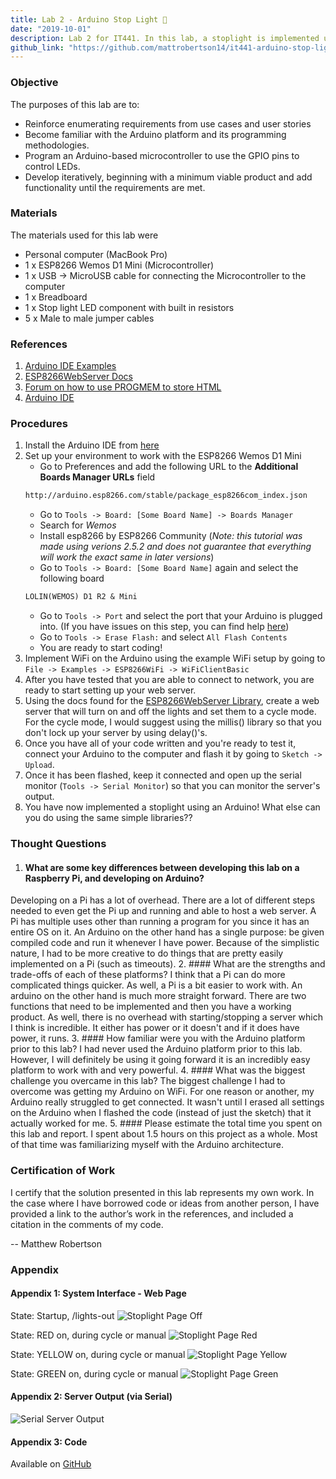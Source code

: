 ```yaml
---
title: Lab 2 - Arduino Stop Light 🚦
date: "2019-10-01"
description: Lab 2 for IT441. In this lab, a stoplight is implemented using a ESP8266 micro-controller (Arduino) and a breadboard.
github_link: "https://github.com/mattrobertson14/it441-arduino-stop-light"
---
```


### Objective

The purposes of this lab are to:
* Reinforce enumerating requirements from use cases and user stories
* Become familiar with the Arduino platform and its programming methodologies.
* Program an Arduino-based microcontroller to use the GPIO pins to control LEDs.
* Develop iteratively, beginning with a minimum viable product and add functionality until the requirements are met.

### Materials

The materials used for this lab were
* Personal computer (MacBook Pro)
* 1 x ESP8266 Wemos D1 Mini (Microcontroller)
* 1 x USB -> MicroUSB cable for connecting the Microcontroller to the computer
* 1 x Breadboard
* 1 x Stop light LED component with built in resistors
* 5 x Male to male jumper cables

### References

1. [Arduino IDE Examples](https://www.arduino.cc/en/Tutorial/BuiltInExamples)
2. [ESP8266WebServer Docs](https://github.com/esp8266/Arduino/tree/master/libraries/ESP8266WebServer)
3. [Forum on how to use PROGMEM to store HTML](https://www.esp8266.com/viewtopic.php?f=8&t=4685)
4. [Arduino IDE](https://www.arduino.cc/en/main/software)

### Procedures

1. Install the Arduino IDE from [here](https://www.arduino.cc/en/main/software)
2. Set up your environment to work with the ESP8266 Wemos D1 Mini
    * Go to Preferences and add the following URL to the **Additional Boards Manager URLs** field
    ```md
    http://arduino.esp8266.com/stable/package_esp8266com_index.json
    ```
    * Go to `Tools -> Board: [Some Board Name] -> Boards Manager`
    * Search for _Wemos_
    * Install esp8266 by ESP8266 Community (_Note: this tutorial was made using verions 2.5.2 and does not guarantee that everything will work the exact same in later versions_)
    * Go to `Tools -> Board: [Some Board Name]` again and select the following board
    ```md
    LOLIN(WEMOS) D1 R2 & Mini
    ```
    * Go to `Tools -> Port` and select the port that your Arduino is plugged into. (If you have issues on this step, you can find help [here](https://learn.sparkfun.com/tutorials/usb-serial-driver-quick-install-/all))
    * Go to `Tools -> Erase Flash:` and select `All Flash Contents`
    * You are ready to start coding!
  3. Implement WiFi on the Arduino using the example WiFi setup by going to `File -> Examples -> ESP8266WiFi -> WiFiClientBasic`
  4. After you have tested that you are able to connect to network, you are ready to start setting up your web server. 
  5. Using the docs found for the [ESP8266WebServer Library](https://github.com/esp8266/Arduino/tree/master/libraries/ESP8266WebServer), create a web server that will turn on and off the lights and set them to a cycle mode. For the cycle mode, I would suggest using the millis() library so that you don't lock up your server by using delay()'s.
  6. Once you have all of your code written and you're ready to test it, connect your Arduino to the computer and flash it by going to `Sketch -> Upload`. 
  7. Once it has been flashed, keep it connected and open up the serial monitor (`Tools -> Serial Monitor`) so that you can monitor the server's output.
  8. You have now implemented a stoplight using an Arduino! What else can you do using the same simple libraries??

### Thought Questions

1. #### What are some key differences between developing this lab on a Raspberry Pi, and developing on Arduino?
Developing on a Pi has a lot of overhead. There are a lot of different steps needed to even get the Pi up and running and able to host a web server. A Pi has multiple uses other than running a program for you since it has an entire OS on it. An Arduino on the other hand has a single purpose: be given compiled code and run it whenever I have power. Because of the simplistic nature, I had to be more creative to do things that are pretty easily implemented on a Pi (such as timeouts).
2. #### What are the strengths and trade-offs of each of these platforms?
I think that a Pi can do more complicated things quicker. As well, a Pi is a bit easier to work with. An arduino on the other hand is much more straight forward. There are two functions that need to be implemented and then you have a working product. As well, there is no overhead with starting/stopping a server which I think is incredible. It either has power or it doesn't and if it does have power, it runs. 
3. #### How familiar were you with the Arduino platform prior to this lab?
I had never used the Arduino platform prior to this lab. However, I will definitely be using it going forward it is an incredibly easy platform to work with and very powerful. 
4. #### What was the biggest challenge you overcame in this lab?
The biggest challenge I had to overcome was getting my Arduino on WiFi. For one reason or another, my Arduino really struggled to get connected. It wasn't until I erased all settings on the Arduino when I flashed the code (instead of just the sketch) that it actually worked for me.
5. #### Please estimate the total time you spent on this lab and report.
I spent about 1.5 hours on this project as a whole. Most of that time was familiarizing myself with the Arduino architecture.

### Certification of Work

I certify that the solution presented in this lab represents my own work. In the case where I have borrowed code or ideas from another person, I have provided a link to the author’s work in the references, and included a citation in the comments of my code. 

-- Matthew Robertson

### Appendix
#### Appendix 1: System Interface - Web Page

State: Startup, /lights-out
![Stoplight Page Off](../lab-1/stoplight-off.png)

State: RED on, during cycle or manual
![Stoplight Page Red](../lab-1/stoplight-red.png)

State: YELLOW on, during cycle or manual
![Stoplight Page Yellow](../lab-1/stoplight-yellow.png)

State: GREEN on, during cycle or manual
![Stoplight Page Green](../lab-1/stoplight-green.png)

#### Appendix 2: Server Output (via Serial)

![Serial Server Output](SerialServerOutput.png)

#### Appendix 3: Code
Available on [GitHub](https://github.com/mattrobertson14/it441-arduino-stop-light)